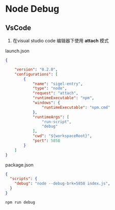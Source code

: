 # Node Debug

## VsCode
1. 在visual studio code 编辑器下使用 **attach** 模式

launch.json
```json
{

    "version": "0.2.0",
    "configurations": [
        {
            "name": "sigel-entry",
            "type": "node",
            "request": "attach",
            "runtimeExecutable": "npm",
            "windows": {
                "runtimeExecutable": "npm.cmd"
            },
            "runtimeArgs": [
                "run-script",
                "debug"
            ],
            "cwd": "${workspaceRoot}",
            "port": 5858
        }
    ]
}

```
package.json
```json
{
  "scripts": {
    "debug": "node --debug-brk=5858 index.js",
  }
}
```

```javascript
npm run debug
```
